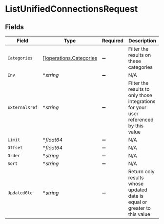 # ListUnifiedConnectionsRequest


## Fields

| Field                                                                                | Type                                                                                 | Required                                                                             | Description                                                                          |
| ------------------------------------------------------------------------------------ | ------------------------------------------------------------------------------------ | ------------------------------------------------------------------------------------ | ------------------------------------------------------------------------------------ |
| `Categories`                                                                         | [][operations.Categories](../../../pkg/models/operations/categories.md)              | :heavy_minus_sign:                                                                   | Filter the results on these categories                                               |
| `Env`                                                                                | **string*                                                                            | :heavy_minus_sign:                                                                   | N/A                                                                                  |
| `ExternalXref`                                                                       | **string*                                                                            | :heavy_minus_sign:                                                                   | Filter the results to only those integrations for your user referenced by this value |
| `Limit`                                                                              | **float64*                                                                           | :heavy_minus_sign:                                                                   | N/A                                                                                  |
| `Offset`                                                                             | **float64*                                                                           | :heavy_minus_sign:                                                                   | N/A                                                                                  |
| `Order`                                                                              | **string*                                                                            | :heavy_minus_sign:                                                                   | N/A                                                                                  |
| `Sort`                                                                               | **string*                                                                            | :heavy_minus_sign:                                                                   | N/A                                                                                  |
| `UpdatedGte`                                                                         | **string*                                                                            | :heavy_minus_sign:                                                                   | Return only results whose updated date is equal or greater to this value             |